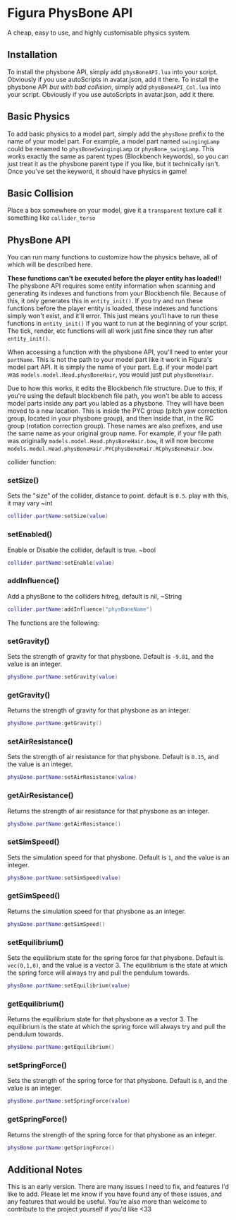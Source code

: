 # Figura PhysBone API
A cheap, easy to use, and highly customisable physics system.
## Installation 
To install the physbone API, simply add `physBoneAPI.lua` into your script. Obviously if you use autoScripts in avatar.json, add it there.
To install the physbone API *but with bad collision*, simply add `physBoneAPI_Col.lua` into your script. Obviously if you use autoScripts in avatar.json, add it there.
## Basic Physics
To add basic physics to a model part, simply add the `physBone` prefix to the name of your model part. For example, a model part named `swingingLamp` could be renamed to `physBoneSwingingLamp` or `physBone_swingLamp`. This works exactly the same as parent types (Blockbench keywords), so you can just treat it as the physbone parent type if you like, but it technically isn't. Once you've set the keyword, it should have physics in game!
## Basic Collision
Place a box somewhere on your model, give it a `transparent` texture call it something like `collider_torso` 


## PhysBone API
You can run many functions to customize how the physics behave, all of which will be described here.

**These functions can't be executed before the player entity has loaded!!**
The physbone API requires some entity information when scanning and generating its indexes and functions from your Blockbench file. Because of this, it only generates this in `entity_init()`. If you try and run these functions before the player entity is loaded, these indexes and functions simply won't exist, and it'll error. This just means you'll have to run these functions in `entity_init()` if you want to run at the beginning of your script. The tick, render, etc functions will all work just fine since they run after `entity_init()`.

When accessing a function with the physbone API, you'll need to enter your `partName`. This is not the path to your model part like it work in Figura's model part API. It is simply the name of your part. E.g. if your model part was `models.model.Head.physBoneHair`, you would just put `physBoneHair`. 

Due to how this works, it edits the Blockbench file structure. Due to this, if you're using the default blockbench file path, you won't be able to access model parts inside any part you labled as a physbone. They will have been moved to a new location. This is inside the PYC group (pitch yaw correction group, located in your physbone group), and then inside that, in the RC group (rotation correction group). These names are also prefixes, and use the same name as your original group name. For example, if your file path was originally `models.model.Head.physBoneHair.bow`, it will now become `models.model.Head.physBoneHair.PYCphysBoneHair.RCphysBoneHair.bow`.

collider function:
### setSize()
Sets the "size" of the collider, distance to point. default is  `0.5`. play with this, it may vary ~int
```lua
collider.partName:setSize(value)
```
### setEnabled()
Enable or Disable the collider, default is true. ~bool
```lua
collider.partName:setEnable(value)
```
### addInfluence()
Add a physBone to the colliders hitreg, default is nil, ~String
```lua
collider.partName:addInfluence("physBoneName")
```

The functions are the following:
### setGravity()
Sets the strength of gravity for that physbone. Default is `-9.81`, and the value is an integer.
```lua
physBone.partName:setGravity(value)
```
### getGravity()
Returns the strength of gravity for that physbone as an integer.
```lua
physBone.partName:getGravity()
```
### setAirResistance()
Sets the strength of air resistance for that physbone. Default is `0.15`, and the value is an integer.
```lua
physBone.partName:setAirResistance(value)
```
### getAirResistance()
Returns the strength of air resistance for that physbone as an integer.
```lua
physBone.partName:getAirResistance()
```
### setSimSpeed()
Sets the simulation speed for that physbone. Default is `1`, and the value is an integer.
```lua
physBone.partName:setSimSpeed(value)
```
### getSimSpeed()
Returns the simulation speed for that physbone as an integer.
```lua
physBone.partName:getSimSpeed()
```
### setEquilibrium()
Sets the equilibrium state for the spring force for that physbone. Default is `vec(0,1,0)`, and the value is a vector 3. The equilibrium is the state at which the spring force will always try and pull the pendulum towards.
```lua
physBone.partName:setEquilibrium(value)
```
### getEquilibrium()
Returns the equilibrium state for that physbone as a vector 3. The equilibrium is the state at which the spring force will always try and pull the pendulum towards.
```lua
physBone.partName:getEquilibrium()
```
### setSpringForce()
Sets the strength of the spring force for that physbone. Default is `0`, and the value is an integer.
```lua
physBone.partName:setSpringForce(value)
```
### getSpringForce()
Returns the strength of the spring force for that physbone as an integer.
```lua
physBone.partName:getSpringForce()
```

## Additional Notes
This is an early version. There are many issues I need to fix, and features I'd like to add. Please let me know if you have found any of these issues, and any features that would be useful. You're also more than welcome to contribute to the project yourself if you'd like <33
